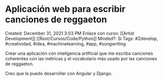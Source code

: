 # Aplicación web para escribir canciones de reggaeton

Created: December 31, 2021 3:03 PM
Enlace con curso: [[Artist Development]] [[Root/Cursos/Code/Python]]
Minded?: Si
Tags: #2develop, #creatividad, #idea, #machinelearning, #app, #songwriting

Crear una aplicación con inteligencia artificial que me escriba canciones coherentes con las métricas y el vocabulario más usado por las canciones de reggaeton.

Creo que la puedo desarrollar con Angular y Django.